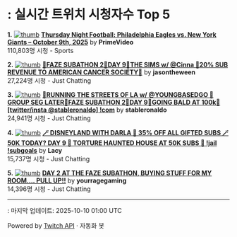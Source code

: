 # : 실시간 트위치 시청자수 Top 5

**1.** [![thumb](https://static-cdn.jtvnw.net/previews-ttv/live_user_primevideo-320x180.jpg)](https://twitch.tv/PrimeVideo)
**[Thursday Night Football: Philadelphia Eagles vs. New York Giants – October 9th, 2025](https://twitch.tv/PrimeVideo)** by **PrimeVideo**<br>110,803명 시청  - Sports

**2.** [![thumb](https://static-cdn.jtvnw.net/previews-ttv/live_user_jasontheween-320x180.jpg)](https://twitch.tv/jasontheween)
**[🔴FAZE SUBATHON 2🔴DAY 9🔴THE SIMS w/ @Cinna 🔴20% SUB REVENUE TO AMERICAN CANCER SOCIETY🔴](https://twitch.tv/jasontheween)** by **jasontheween**<br>27,224명 시청  - Just Chatting

**3.** [![thumb](https://static-cdn.jtvnw.net/previews-ttv/live_user_stableronaldo-320x180.jpg)](https://twitch.tv/stableronaldo)
**[👻RUNNING THE STREETS OF LA w/ @YOUNGBASEDGO 👻GROUP SEG LATER👻FAZE SUBATHON 2👻DAY 9👻GOING BALD AT 100k👻 [twitter/insta @stableronaldo] !com](https://twitch.tv/stableronaldo)** by **stableronaldo**<br>24,941명 시청  - Just Chatting

**4.** [![thumb](https://static-cdn.jtvnw.net/previews-ttv/live_user_lacy-320x180.jpg)](https://twitch.tv/Lacy)
**[🪄 DISNEYLAND WITH DARLA 🔮 35% OFF ALL GIFTED SUBS 🪄 50K TODAY? DAY 9 🩷 TORTURE HAUNTED HOUSE AT 50K SUBS 🩷 !jail !subgoals](https://twitch.tv/Lacy)** by **Lacy**<br>15,737명 시청  - Just Chatting

**5.** [![thumb](https://static-cdn.jtvnw.net/previews-ttv/live_user_yourragegaming-320x180.jpg)](https://twitch.tv/yourragegaming)
**[DAY 2 AT THE FAZE SUBATHON, BUYING STUFF FOR MY ROOM.... PULL UP!!](https://twitch.tv/yourragegaming)** by **yourragegaming**<br>14,396명 시청  - Just Chatting


---
: 마지막 업데이트: 2025-10-10 01:00 UTC

Powered by [Twitch API](https://dev.twitch.tv/docs/api/reference) · 자동화 봇